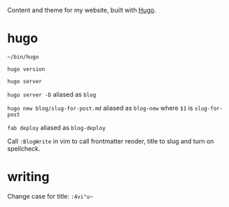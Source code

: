 Content and theme for my website, built with [Hugo](http://gohugo.io/).

# hugo

`~/bin/hugo`

`hugo version`

`hugo server`

`hugo server -D` aliased as `blog`

`hugo new blog/slug-for-post.md` aliased as `blog-new` where `$1` is `slug-for-post`

`fab deploy` aliased as `blog-deploy`

Call `:BlogWrite` in vim to call frontmatter reoder, title to slug and turn on spellcheck.

# writing

Change case for title: `:4vi"u~`


